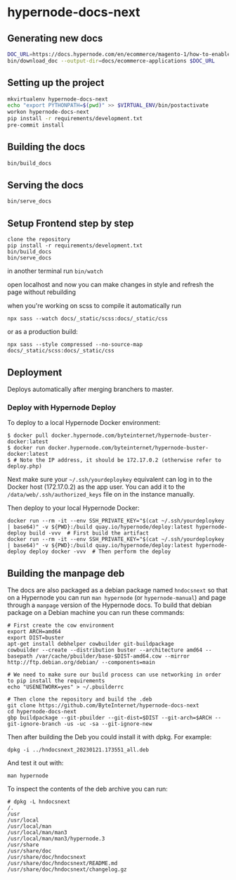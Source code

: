 # hypernode-docs-next

## Generating new docs

```bash
DOC_URL=https://docs.hypernode.com/en/ecommerce/magento-1/how-to-enable-mysql-query-logging-for-magento-1-x
bin/download_doc --output-dir=docs/ecommerce-applications $DOC_URL
```

## Setting up the project

```bash
mkvirtualenv hypernode-docs-next
echo "export PYTHONPATH=$(pwd)" >> $VIRTUAL_ENV/bin/postactivate
workon hypernode-docs-next
pip install -r requirements/development.txt
pre-commit install
```

## Building the docs

```bash
bin/build_docs
```

## Serving the docs

```bash
bin/serve_docs
```

## Setup Frontend step by step

```
clone the repository
pip install -r requirements/development.txt
bin/build_docs
bin/serve_docs
```

in another terminal run
`bin/watch`

open localhost and now you can make changes in style and refresh the page without rebuilding

when you're working on scss to compile it automatically run

```
npx sass --watch docs/_static/scss:docs/_static/css
```

or as a production build:

```
npx sass --style compressed --no-source-map docs/_static/scss:docs/_static/css
```

## Deployment

Deploys automatically after merging branchers to master.

### Deploy with Hypernode Deploy

To deploy to a local Hypernode Docker environment:

```
$ docker pull docker.hypernode.com/byteinternet/hypernode-buster-docker:latest
$ docker run docker.hypernode.com/byteinternet/hypernode-buster-docker:latest
$ # Note the IP address, it should be 172.17.0.2 (otherwise refer to deploy.php)
```

Next make sure your `~/.ssh/yourdeploykey` equivalent can log in to the Docker host (172.17.0.2) as the app user. You can add it to the `/data/web/.ssh/authorized_keys` file on in the instance manually.

Then deploy to your local Hypernode Docker:

```
docker run --rm -it --env SSH_PRIVATE_KEY="$(cat ~/.ssh/yourdeploykey | base64)" -v ${PWD}:/build quay.io/hypernode/deploy:latest hypernode-deploy build -vvv  # First build the artifact
docker run --rm -it --env SSH_PRIVATE_KEY="$(cat ~/.ssh/yourdeploykey | base64)" -v ${PWD}:/build quay.io/hypernode/deploy:latest hypernode-deploy deploy docker -vvv  # Then perform the deploy
```

## Building the manpage deb

The docs are also packaged as a debian package named `hndocsnext` so that on a Hypernode you can run `man hypernode` (or `hypernode-manual`) and page through a `manpage` version of the Hypernode docs. To build that debian package on a Debian machine you can run these commands:

```
# First create the cow environment
export ARCH=amd64
export DIST=buster
apt-get install debhelper cowbuilder git-buildpackage
cowbuilder --create --distribution buster --architecture amd64 --basepath /var/cache/pbuilder/base-$DIST-amd64.cow --mirror http://ftp.debian.org/debian/ --components=main

# We need to make sure our build process can use networking in order to pip install the requirements
echo "USENETWORK=yes" > ~/.pbuilderrc

# Then clone the repository and build the .deb
git clone https://github.com/ByteInternet/hypernode-docs-next
cd hypernode-docs-next
gbp buildpackage --git-pbuilder --git-dist=$DIST --git-arch=$ARCH --git-ignore-branch -us -uc -sa --git-ignore-new
```

Then after building the Deb you could install it with dpkg. For example:

```
dpkg -i ../hndocsnext_20230121.173551_all.deb
```

And test it out with:

```
man hypernode
```

To inspect the contents of the deb archive you can run:

```
# dpkg -L hndocsnext
/.
/usr
/usr/local
/usr/local/man
/usr/local/man/man3
/usr/local/man/man3/hypernode.3
/usr/share
/usr/share/doc
/usr/share/doc/hndocsnext
/usr/share/doc/hndocsnext/README.md
/usr/share/doc/hndocsnext/changelog.gz
```
